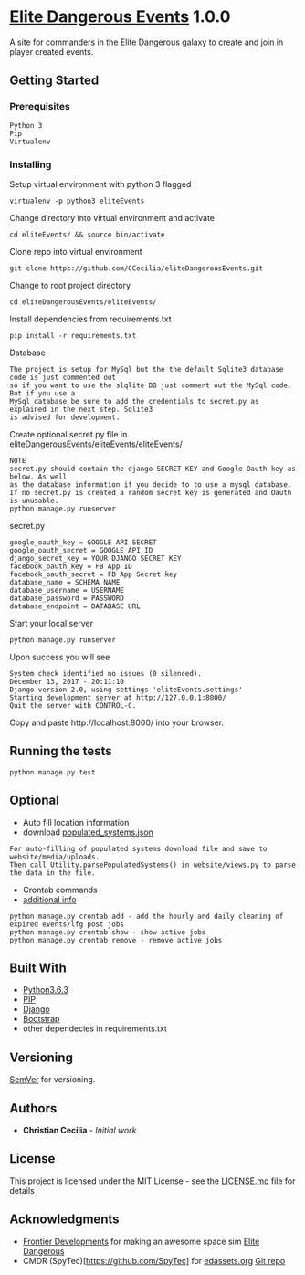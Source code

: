 # [Elite Dangerous Events](http://elitedangerousevents.us-east-1.elasticbeanstalk.com/) 1.0.0

A site for commanders in the Elite Dangerous galaxy to create and join in player created events. 

## Getting Started

### Prerequisites

```
Python 3
Pip 
Virtualenv
```

### Installing

Setup virtual environment with python 3 flagged

```
virtualenv -p python3 eliteEvents
```

Change directory into virtual environment and activate

```
cd eliteEvents/ && source bin/activate
```

Clone repo into virtual environment

```
git clone https://github.com/CCecilia/eliteDangerousEvents.git
```

Change to root project directory

```
cd eliteDangerousEvents/eliteEvents/
```

Install dependencies from requirements.txt

```
pip install -r requirements.txt
```

Database

```
The project is setup for MySql but the the default Sqlite3 database code is just commented out
so if you want to use the slqlite DB just comment out the MySql code. But if you use a 
MySql database be sure to add the credentials to secret.py as explained in the next step. Sqlite3 
is advised for development.
```

Create optional secret.py file in eliteDangerousEvents/eliteEvents/eliteEvents/

```
NOTE
secret.py should contain the django SECRET KEY and Google Oauth key as below. As well 
as the database information if you decide to to use a mysql database. 
If no secret.py is created a random secret key is generated and Oauth is unusable.
python manage.py runserver
```

secret.py

```
google_oauth_key = GOOGLE API SECRET
google_oauth_secret = GOOGLE API ID
django_secret_key = YOUR DJANGO SECRET KEY
facebook_oauth_key = FB App ID
facebook_oauth_secret = FB App Secret key
database_name = SCHEMA NAME
database_username = USERNAME
database_password = PASSWORD
database_endpoint = DATABASE URL
```

Start your local server

```
python manage.py runserver
```

Upon success you will see 
```
System check identified no issues (0 silenced).
December 13, 2017 - 20:11:10
Django version 2.0, using settings 'eliteEvents.settings'
Starting development server at http://127.0.0.1:8000/
Quit the server with CONTROL-C.
```
Copy and paste http://localhost:8000/ into your browser.

## Running the tests

```
python manage.py test
```

## Optional
* Auto fill location information
* download [populated_systems.json](https://eddb.io/archive/v5/systems_populated.json)

```
For auto-filling of populated systems download file and save to website/media/uploads. 
Then call Utility.parsePopulatedSystems() in website/views.py to parse the data in the file.
```
* Crontab commands
* [additional info](https://github.com/kraiz/django-crontab)
```
python manage.py crontab add - add the hourly and daily cleaning of expired events/lfg post jobs
python manage.py crontab show - show active jobs
python manage.py crontab remove - remove active jobs

```

## Built With

* [Python3.6.3](https://www.python.org/downloads/release/python-363/)
* [PIP](https://pypi.python.org/pypi/pip)
* [Django](https://www.djangoproject.com/)
* [Bootstrap](http://getbootstrap.com/)
* other dependecies in requirements.txt

## Versioning

[SemVer](http://semver.org/) for versioning. 

## Authors

* **Christian Cecilia** - *Initial work* 

## License

This project is licensed under the MIT License - see the [LICENSE.md](LICENSE.md) file for details

## Acknowledgments

* [Frontier Developments](https://www.frontier.co.uk/) for making an awesome space sim [Elite Dangerous](https://www.elitedangerous.com/)
* CMDR (SpyTec)[https://github.com/SpyTec] for [edassets.org](https://github.com/SpyTec/EDAssets) [Git repo](https://github.com/SpyTec/EDAssets)
